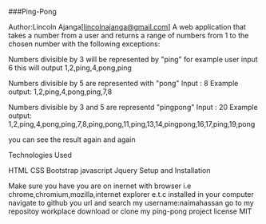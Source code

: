 ###Ping-Pong

Author:Lincoln Ajanga[lincolnajanga@gmail.com]
A web application that takes a number from a user and returns a range of numbers from 1 to the chosen number with the following exceptions:

Numbers divisible by 3 will be represented by "ping" for example user input 6 this will output 1,2,ping,4,pong,ping

Numbers divisible by 5 are represented with "pong" Input : 8 Example output: 1,2,ping,4,pong,ping,7,8

Numbers divisible by 3 and 5 are representd "pingpong" Input : 20 Example output: 1,2,ping,4,pong,ping,7,8,ping,pong,11,ping,13,14,pingpong,16,17,ping,19,pong

you can see the result again and again

Technologies Used

HTML
CSS
Bootstrap
javascript
Jquery
Setup and Installation

Make sure you have you are on inernet with browser i.e chrome,chromium,mozilla,internet explorer e.t.c installed in your computer
navigate to github you url and search my username:naimahassan
go to my repositoy workplace download or clone my ping-pong project
license MIT
